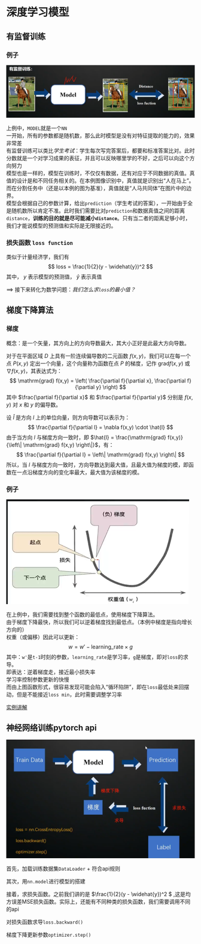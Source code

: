 # 深度学习模型

## 有监督训练

### 例子
![有监督训练图例](/NeuralNetwork/image/3.png)

上例中，`MODEL`就是一个`NN`<br>
一开始，所有的参数都是随机数，那么此时模型是没有对特征提取的能力的，效果非常差<br>
有监督训练可以类比<i>学生考试</i>：学生每次写完答案后，都要和标准答案比对。此时分数就是一个对学习成果的表征，并且可以反映哪里学的不好，之后可以向这个方向努力<br>
模型也是一样的，模型在训练时，不仅仅有数据，还有对应于不同数据的真值。真值的设计是和不同任务相关的。在本例图像识别中，真值就是识别出“人在马上”。而在分割任务中（还是以本例的图为基准），真值就是“人马共同体”在图片中的边界。<br>
模型会根据自己的参数计算，给出`prediction`（学生考试的答案），一开始由于全是随机数所以肯定不准。此时我们需要比对`prediction`和数据真值之间的距离`distance`，<b>训练的目的就是尽可能减小`distance`</b>。只有当二者的距离足够小时，我们才能说模型的预测值和实际是无限接近的。<br>

### 损失函数 `loss function`
类似于计量经济学，我们有
$$
loss = \frac{1}{2}(y - \widehat{y})^2
$$
其中， $y$ 表示模型的预测值， $\widehat{y}$ 表示真值

==> 接下来转化为数学问题：<i>我们怎么求`loss`的最小值？</i>

## 梯度下降算法

### 梯度
概念：是一个矢量，其方向上的方向导数最大，其大小正好是此最大方向导数。

对于在平面区域 $D$ 上具有一阶连续偏导数的二元函数 $f(x,y)$，我们可以在每一个点 $P(x,y)$ 定出一个向量，这个向量称为函数在点 $P$ 的梯度，记作 $\mathrm{grad} f(x,y)$ 或 $\nabla f(x,y)$，其表达式为：
$$
\mathrm{grad} f(x,y) = \left( \frac{\partial f}{\partial x}, \frac{\partial f}{\partial y} \right)
$$
其中 $\frac{\partial f}{\partial x}$ 和 $\frac{\partial f}{\partial y}$ 分别是 $f(x,y)$ 对 $x$ 和 $y$ 的偏导数。

设 $\hat{l}$ 是方向 $l$ 上的单位向量，则方向导数可以表示为：
$$
\frac{\partial f}{\partial l} = \nabla f(x,y) \cdot \hat{l}
$$
由于当方向 $l$ 与梯度方向一致时，即 $\hat{l} = \frac{\mathrm{grad} f(x,y)}{\left\| \mathrm{grad} f(x,y) \right\|}$，有：
$$
\frac{\partial f}{\partial l} = \left\| \mathrm{grad} f(x,y) \right\|
$$
所以，当 $l$ 与梯度方向一致时，方向导数达到最大值，且最大值为梯度的模，即函数在一点沿梯度方向的变化率最大，最大值为该梯度的模。

### 例子
![损失函数图例](/NeuralNetwork/image/4.png)

在上例中，我们需要找到整个函数的最低点，使用梯度下降算法。<br>
由于梯度下降最快，所以我们可以逆着梯度找到最低点。（本例中梯度是指向增长方向的）<br>
权重（或偏移）因此可以更新：
$$
w = w' - \text{learning_rate} \times g
$$
其中：`w'`是`t-1`时刻的参数，`learning_rate`是学习率，`g`是梯度，即对`loss`的求导。<br>
即表达：逆着梯度走，接近最小损失率<br>
学习率控制参数更新的快慢<br>
而由上图函数形式，很容易发现可能会陷入“循环陷阱”，即在`loss`最低处来回摆动，但是不能接近`loss min`，此时需要调整学习率

[实例讲解](https://www.zhihu.com/question/270562234/answer/3175049536)

## 神经网络训练pytorch api
![梯度下降](/NeuralNetwork/image/5.png)

首先，加载训练数据集`DataLoader` + 符合api规则

其次，用`nn.model`进行模型的搭建

接着，求损失函数。之前我们讲的是 $\frac{1}{2}(y - \widehat{y})^2 $ ,这是均方误差MSE损失函数。实际上，还能有不同种类的损失函数，我们需要调用不同的api

对损失函数求导`loss.backward()`

梯度下降更新参数`optimizer.step()`